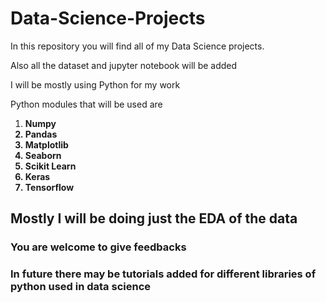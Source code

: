 
# Data-Science-Projects

In this repository you will find all of my Data Science projects.

Also all the dataset and jupyter notebook will be added 

I will be mostly using Python for my work

Python modules that will be used are 

<ol>
<li><b>Numpy</li>
<li><b>Pandas</li>
<li><b>Matplotlib</li>
<li><b>Seaborn</li>
<li><b>Scikit Learn</li>
<li><b>Keras</li>
<li><b>Tensorflow</li>
</ol>

<h2>Mostly I will be doing just the EDA of the data</h2>
<h3>You are welcome to give feedbacks</h3>

<h3>In future there may be tutorials added for different libraries of python used in data science<h3>
